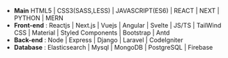 

- <b>Main</b> HTML5 | CSS3(SASS,LESS) | JAVASCRIPT(ES6) | REACT | NEXT | PYTHON | MERN 
- <b>Front-end</b> : Reactjs | Next.js | Vuejs | Angular | Svelte | JS/TS | TailWind CSS | Material | Styled Components | Bootstrap | Antd
- <b>Back-end</b> : Node | Express | Django | Laravel | CodeIgniter
- <b>Database</b> : Elasticsearch | Mysql | MongoDB | PostgreSQL | Firebase



